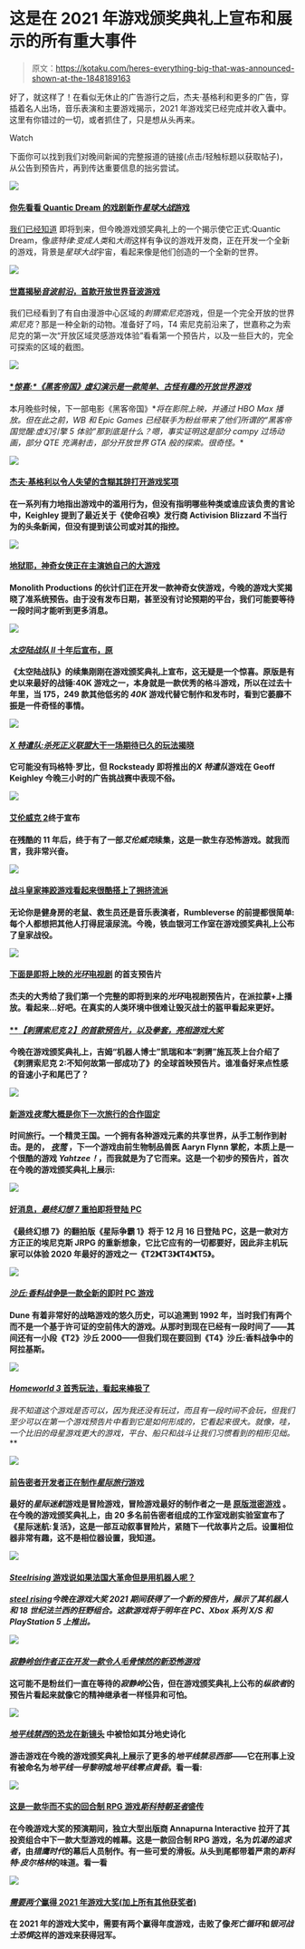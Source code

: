 # 这是在 2021 年游戏颁奖典礼上宣布和展示的所有重大事件

> 原文：<https://kotaku.com/heres-everything-big-that-was-announced-shown-at-the-1848189163>

好了，就这样了！在看似无休止的广告游行之后，杰夫·基格利和更多的广告，穿插着名人出场，音乐表演和主要游戏揭示，2021 年游戏奖已经完成并收入囊中。这里有你错过的一切，或者抓住了，只是想从头再来。

Watch

下面你可以找到我们对晚间新闻的完整报道的链接(点击/轻触标题以获取帖子)，从公告到预告片，再到传达重要信息的拙劣尝试。

![](../Images/aef335eb562a1da6957ce25a574b4aa1.png)

#### [**你先看看 Quantic Dream 的戏剧新作*星球大战*游戏**](https://kotaku.com/your-first-look-at-quantic-dreams-dramatic-new-star-war-1848176894)

[我们已经知道](https://kotaku.com/what-we-ve-heard-about-a-quantic-dream-star-wars-game-1847708431) 即将到来，但今晚游戏颁奖典礼上的一个揭示使它正式:Quantic Dream，像*底特律:变成人类*和*大雨*这样有争议的游戏开发商，正在开发一个全新的游戏，背景是*星球大战*宇宙，看起来像是他们创造的一个全新的世界。



![](../Images/aef335eb562a1da6957ce25a574b4aa1.png)

#### [**世嘉揭秘*音波前沿*，首款开放世界音波游戏**](https://kotaku.com/sega-reveals-sonic-frontiers-the-first-open-world-soni-1848188627)

我们已经看到了有自由漫游中心区域的*刺猬索尼克*游戏，但是一个完全开放的世界*索尼克*？那是一种全新的动物。准备好了吗，T4 索尼克前沿来了，世嘉称之为索尼克的第一次“开放区域灵感游戏体验”看看第一个预告片，以及一些巨大的，完全可探索的区域的截图。



![](../Images/aef335eb562a1da6957ce25a574b4aa1.png)

#### [**惊喜:*《黑客帝国》*虚幻演示是一款简单、古怪有趣的开放世界游戏**](https://kotaku.com/surprise-the-matrix-unreal-demo-is-a-simple-weirdly-f-1848189794)

本月晚些时候，下一部电影《黑客帝国》*[](https://kotaku.com/i-m-sorry-to-say-laurence-fishburne-died-in-the-2005-ma-1844803953)*将在影院上映，并通过 HBO Max 播放。但在此之前，WB 和 Epic Games 已经联手为粉丝带来了他们所谓的“*黑客帝国觉醒:虚幻引擎 5 体验*”那到底是什么？嗯，事实证明这是部分 campy 过场动画，部分 QTE 充满射击，部分开放世界 *GTA* 般的探索。很奇怪。**



**![](../Images/aef335eb562a1da6957ce25a574b4aa1.png)**

#### **[**杰夫·基格利以令人失望的含糊其辞打开游戏奖项**](https://kotaku.com/geoff-keighley-opens-game-awards-with-disappointing-vag-1848190235)**

**在一系列有力地指出游戏中的滥用行为，但没有指明哪些种类或谁应该负责的言论中，Keighley 提到了最近关于《使命召唤》发行商 Activision Blizzard 不当行为的头条新闻，但没有提到该公司或对其的指控。**



**![](../Images/aef335eb562a1da6957ce25a574b4aa1.png)**

#### **[**地狱耶，神奇女侠正在主演她自己的大游戏**](https://kotaku.com/hell-yeah-wonder-woman-is-starring-in-her-own-big-game-1848190272)**

**Monolith Productions 的伙计们正在开发一款神奇女侠游戏，今晚的游戏大奖揭晓了准系统预告。由于没有发布日期，甚至没有讨论预期的平台，我们可能要等待一段时间才能听到更多消息。**



**![](../Images/aef335eb562a1da6957ce25a574b4aa1.png)**

#### **[***太空陆战队 II* 十年后宣布，原**](https://kotaku.com/space-marine-ii-announced-ten-years-after-the-original-1848190699)**

**《太空陆战队》的续集刚刚在游戏颁奖典礼上宣布，这无疑是一个惊喜。原版是有史以来最好的战锤:40K 游戏之一，本身就是一款优秀的格斗游戏，所以在过去十年里，当 175，249 款其他低劣的 *40K* 游戏代替它制作和发布时，看到它萎靡不振是一件奇怪的事情。**



**![](../Images/aef335eb562a1da6957ce25a574b4aa1.png)**

#### **[***X 特遣队:杀死正义联盟*大干一场期待已久的玩法揭晓**](https://kotaku.com/suicide-squad-kill-the-justice-league-gets-long-awaite-1848188806)**

**它可能没有玛格特·罗比，但 Rocksteady 即将推出的*X 特遣队*游戏在 Geoff Keighley 今晚三小时的广告挑战赛中表现不俗。**



**![](../Images/aef335eb562a1da6957ce25a574b4aa1.png)**

#### **[艾伦威克 2](https://kotaku.com/a-decade-later-alan-wake-ii-finally-announced-1848190313)终于宣布**

**在残酷的 11 年后，终于有了一部*艾伦威克*续集，这是一款生存恐怖游戏。就我而言，我非常兴奋。**



**![](../Images/aef335eb562a1da6957ce25a574b4aa1.png)**

#### **[**战斗皇家摔跤游戏看起来很酷搭上了拥挤流派**](https://kotaku.com/battle-royale-wrestling-game-looks-like-a-cool-take-on-1848190991)**

**无论你是健身房的老鼠、救生员还是音乐表演者，Rumbleverse 的前提都很简单:每个人都想把其他人打得屁滚尿流。今晚，铁血银河工作室在游戏颁奖典礼上公布了皇家战役。**



**![](../Images/aef335eb562a1da6957ce25a574b4aa1.png)**

#### **[**下面是即将上映的*光环*电视剧**](https://kotaku.com/heres-the-first-trailer-for-the-upcoming-halo-tv-series-1848190927) 的首支预告片**

**杰夫的大秀给了我们第一个完整的即将到来的*光环*电视剧预告片，在派拉蒙+上播放。看起来...好吧。在真实的人类环境中很难让毁灭战士的盔甲看起来更好。**





#### **[***【刺猬索尼克 2】*的首款预告片，以及拳套，亮相游戏大奖**](https://kotaku.com/sonic-the-hedgehog-2s-first-trailer-and-knuckles-debu-1848179854)**

**今晚在游戏颁奖典礼上，吉姆“机器人博士”凯瑞和本“刺猬”施瓦茨上台介绍了《刺猬索尼克 2:不知何故第一部成功了》的全球首映预告片。谁准备好来点性感的音速小子和尾巴了？**



**![](../Images/aef335eb562a1da6957ce25a574b4aa1.png)**

#### **[**新游戏*夜莺*大概是你下一次旅行的合作固定**](https://kotaku.com/new-game-nightingale-is-probably-your-next-time-traveli-1848190475)**

**时间旅行。一个精灵王国。一个拥有各种游戏元素的共享世界，从手工制作到射击。是的， [*夜莺*](https://www.playnightingale.com/) ，下一个游戏由前生物制品兽医 Aaryn Flynn 掌舵，本质上是一个很酷的游戏 *Yahtzee！*，而我就是为了它而来。这是一个初步的预告片，首次在今晚的游戏颁奖典礼上展示:**



**![](../Images/aef335eb562a1da6957ce25a574b4aa1.png)**

#### **[**好消息，*最终幻想 7* 重拍即将登陆 PC**](https://kotaku.com/good-news-the-final-fantasy-7-remake-is-coming-to-pc-1848190538)**

**《最终幻想 7》的翻拍版《星际争霸 1》将于 12 月 16 日登陆 PC，这是一款对方方正正的埃尼克斯 JRPG 的重新想象，它比它应有的一切都要好，因此非主机玩家可以体验 2020 年最好的游戏之一《T2》《T3》《T4》《T5》。**



**![](../Images/aef335eb562a1da6957ce25a574b4aa1.png)**

#### **[***沙丘:香料战争*是一款全新的即时 PC 游戏**](https://kotaku.com/dune-spice-wars-is-a-new-real-time-pc-game-1848191140)**

**Dune 有着非常好的战略游戏的悠久历史，可以追溯到 1992 年，当时我们有两个而不是一个基于许可证的空前伟大的游戏。从那时到现在已经有一段时间了——其间还有一小段《T2》沙丘 2000——但我们现在要回到《T4》沙丘:香料战争中的阿拉基斯。**



**![](../Images/aef335eb562a1da6957ce25a574b4aa1.png)**

#### **[***Homeworld 3* 首秀玩法，看起来棒极了**](https://kotaku.com/homeworld-3-shows-first-gameplay-looks-great-1848191188)**

**我不知道这个游戏是否可以，因为我还没有玩过，而且有一段时间不会玩，但我们至少可以在第一个游戏预告片中看到它是如何形成的，它看起来很大*。就像，哇，一个比旧的*母星*游戏更大的*游戏，平台、船只和战斗让我们习惯看到的相形见绌。****



**![](../Images/aef335eb562a1da6957ce25a574b4aa1.png)**

#### **[**前告密者开发者正在制作*星际旅行*游戏**](https://kotaku.com/ex-telltale-devs-are-making-a-star-trek-game-1848190850)**

**最好的*星际迷航*游戏是冒险游戏，冒险游戏最好的制作者之一是 [原版泄密游戏](https://en.wikipedia.org/wiki/Telltale_Games) 。在今晚的游戏颁奖典礼上，由 20 多名前告密者组成的工作室戏剧实验室宣布了《星际迷航:复活》，这是一部互动叙事冒险片，紧随下一代故事片之后。设置相位器非常有趣，这不是相位器设置，我知道。**



**![](../Images/aef335eb562a1da6957ce25a574b4aa1.png)**

#### **[***Steelrising* 游戏说如果法国大革命但是用机器人呢？**](https://kotaku.com/steelrising-game-says-what-if-the-french-revolution-but-1848190792)**

**[*steel rising*](https://store.steampowered.com/app/1283400/Steelrising/)*今晚在游戏大奖 2021 期间获得了一个新的预告片，展示了其机器人和 18 世纪法兰西的狂野组合。这款游戏将于明年在 PC、Xbox 系列 X/S 和 PlayStation 5 上推出。***



***![](../Images/aef335eb562a1da6957ce25a574b4aa1.png)***

#### ***[***寂静岭*创作者正在开发一款令人毛骨悚然的新恐怖游戏**](https://kotaku.com/silent-hill-creator-is-working-on-a-spooky-new-horror-g-1847950249)***

**这可能不是粉丝们一直在等待的*寂静岭*公告，但在游戏颁奖典礼上公布的*纵欲者*的预告片看起来就像它的精神继承者一样怪异和可怕。**



**![](../Images/aef335eb562a1da6957ce25a574b4aa1.png)**

#### **[***地平线禁西*的恐龙在新镜头**](https://kotaku.com/horizon-forbidden-wests-dinosaurs-are-suitably-epic-in-1847636602) 中被恰如其分地史诗化**

**游击游戏在今晚的游戏颁奖典礼上展示了更多的*地平线禁忌西部*——它在刑事上没有被命名为*地平线一号黎明*或*地平线零点黄昏*。看一看:**



**![](../Images/aef335eb562a1da6957ce25a574b4aa1.png)**

#### **[**这是一款华而不实的回合制 RPG 游戏*斯科特朝圣者*盛传**](https://kotaku.com/its-a-flashy-turn-based-rpg-with-scott-pilgrim-vibes-1848187935)**

**在今晚游戏大奖的预演期间，独立大型出版商 Annapurna Interactive 拉开了其投资组合中下一款大型游戏的帷幕。这是一款回合制 RPG 游戏，名为*饥渴的追求者*，由*猎鹰时代*的幕后人员制作。有一些可爱的滑板。从头到尾都带着严肃的*斯科特·皮尔格林*的味道。看一看**



**![](../Images/aef335eb562a1da6957ce25a574b4aa1.png)**

#### **[***需要两个*赢得 2021 年游戏大奖(加上所有其他获奖者)**](https://kotaku.com/it-takes-two-wins-game-of-the-year-at-the-2021-game-awa-1848067354)**

**在 2021 年的游戏大奖中，需要有两个赢得年度游戏，击败了像*死亡循环*和*银河战士恐惧*这样的游戏来获得冠军。**


